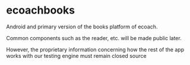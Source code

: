 ecoachbooks
===========

Android and primary version of the books platform of ecoach.

Common components such as the reader, etc. will be made public later. 

However, the proprietary information concerning how the rest of the app works with our testing engine must remain closed source

